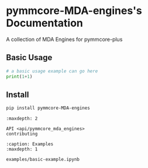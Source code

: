 
# pymmcore-MDA-engines's Documentation

A collection of MDA Engines for pymmcore-plus


## Basic Usage

```python
# a basic usage example can go here
print(1+1)
```

## Install
```bash
pip install pymmcore-MDA-engines
```



```{toctree}
:maxdepth: 2

API <api/pymmcore_mda_engines>
contributing
```

```{toctree}
:caption: Examples
:maxdepth: 1

examples/basic-example.ipynb
```
